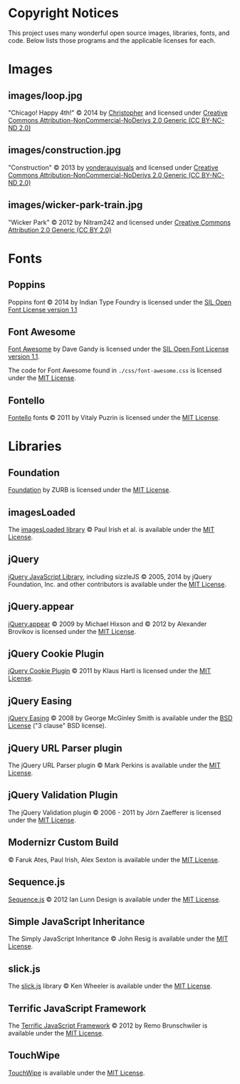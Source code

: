 # Copyright Notices

This project uses many wonderful open source images, libraries, fonts, and code. Below lists those programs and the applicable licenses for each.

# Images

## images/loop.jpg

"Chicago! Happy 4th!" &copy; 2014 by [Christopher](https://www.flickr.com/photos/christopherf/14564849105/in/photolist-oc3Ed2-7uQnvQ-Hb1xYH-a6K7yf-8kzS9X-4GgRD6-6KUXFK-7tH69w-7RpFNq-qiRYQF-adtiTW-8TY1HC-bb3JRT-qGqe3r-bSmm8Z-o6dJqx-9rVjhz-8q46hV-qYpEHX-qA8V7H-e2uptp-57xwtj-opynGf-9o2e7q-qfyJj1-fLp2or-7pj4SX-He7z43-fkN7TP-8vL7Kt-adNe2o-HeYvSi-bLmoha-6XzcFt-eo9GNZ-6YCHKx-dmYrNT-79NxEf-9ZDqWR-k4ibCc-61Z9xN-9cqyf7-8bXMUB-b3YCXg-4zqYrf-bvcXRH-8kY4EH-dxDkR4-8vP6ij-fBqfqv) and licensed under [Creative Commons Attribution-NonCommercial-NoDerivs 2.0 Generic (CC BY-NC-ND 2.0)](https://creativecommons.org/licenses/by-nc-nd/2.0/)

## images/construction.jpg

"Construction" &copy; 2013 by [vonderauvisuals](https://www.flickr.com/photos/vonderauvisuals/8636722022/in/photolist-eacsyo-36Jdv-6PvKjh-aw6ieM-5wCERn-5kBxPi-e5Wf7H-q1UXvs-Hfsz-36JcF-bdTXUc-iguSj-7KVN39-7HsSfW-4CjbF7-FDCz-72CY8-7S8yQW-GJCL-ax4dsr-6TKhxp-JH8cX-42GAvv-hgPQny-aw6hXV-aQyunP-rQ4bb6-egQSA-BnX1S-aw6idn-ar2bSh-ktVGUu-au6sr9-aw6i7X-4XoiDK-74dQ3R-4HWhH-DfdJk-dyD2nM-rgxFaU-62519k-daepSD-8VuN9u-4BGNSU-4c2EKj-4NVkft-668Rub-8yotb7-dGUfpS-cQymo) and licensed under [Creative Commons Attribution-NonCommercial-NoDerivs 2.0 Generic (CC BY-NC-ND 2.0)](https://www.flickr.com/photos/vonderauvisuals/8636722022/in/photolist-eacsyo-36Jdv-6PvKjh-aw6ieM-5wCERn-5kBxPi-e5Wf7H-q1UXvs-Hfsz-36JcF-bdTXUc-iguSj-7KVN39-7HsSfW-4CjbF7-FDCz-72CY8-7S8yQW-GJCL-ax4dsr-6TKhxp-JH8cX-42GAvv-hgPQny-aw6hXV-aQyunP-rQ4bb6-egQSA-BnX1S-aw6idn-ar2bSh-ktVGUu-au6sr9-aw6i7X-4XoiDK-74dQ3R-4HWhH-DfdJk-dyD2nM-rgxFaU-62519k-daepSD-8VuN9u-4BGNSU-4c2EKj-4NVkft-668Rub-8yotb7-dGUfpS-cQymo)

## images/wicker-park-train.jpg

"Wicker Park" &copy; 2012 by Nitram242 and licensed under [Creative Commons Attribution 2.0 Generic (CC BY 2.0)](https://creativecommons.org/licenses/by/2.0/)

# Fonts

## Poppins

Poppins font &copy; 2014 by Indian Type Foundry is licensed under the [SIL Open Font License version 1.1]()

## Font Awesome

[Font Awesome](http://fontawesome.io) by Dave Gandy is licensed under the [SIL Open Font License version 1.1](http://scripts.sil.org/cms/scripts/page.php?site_id=nrsi&id=OFL).

The code for Font Awesome found in `./css/font-awesome.css` is licensed under the [MIT License](https://opensource.org/licenses/mit-license.html).

## Fontello

[Fontello](http://fontello.com/) fonts &copy; 2011 by Vitaly Puzrin is licensed under the [MIT License](https://opensource.org/licenses/mit-license.html).

# Libraries

## Foundation

[Foundation](http://foundation.zurb.com/) by ZURB is licensed under the [MIT License](https://opensource.org/licenses/mit-license.html).

## imagesLoaded

The [imagesLoaded library](http://github.com/desandro/imagesloaded) &copy; Paul Irish et al. is available under the [MIT License](https://opensource.org/licenses/mit-license.html).

## jQuery

[jQuery JavaScript Library](http://jquery.com/), including sizzleJS &copy; 2005, 2014 by jQuery Foundation, Inc. and other contributors is available under the [MIT License](https://opensource.org/licenses/mit-license.html).

## jQuery.appear

[jQuery.appear](https://github.com/bas2k/jquery.appear/) &copy; 2009 by Michael Hixson and &copy; 2012 by Alexander Brovikov is licensed under the [MIT License](https://opensource.org/licenses/mit-license.html).

## jQuery Cookie Plugin

[jQuery Cookie Plugin](https://github.com/carhartl/jquery-cookie) &copy; 2011 by Klaus Hartl is licensed under the [MIT License](https://opensource.org/licenses/mit-license.html).

## jQuery Easing

[jQuery Easing](http://gsgd.co.uk/sandbox/jquery/easing/) &copy; 2008 by George McGinley Smith is available under the [BSD License](https://opensource.org/licenses/BSD-3-Clause) ("3 clause" BSD license).

## jQuery URL Parser plugin

The jQuery URL Parser plugin &copy; Mark Perkins is available under the [MIT License](https://opensource.org/licenses/mit-license.html).

## jQuery Validation Plugin

The jQuery Validation plugin &copy; 2006 - 2011 by Jörn Zaefferer is licensed under the [MIT License](https://opensource.org/licenses/mit-license.html).

## Modernizr Custom Build 

&copy; Faruk Ates, Paul Irish, Alex Sexton is available under the [MIT License](https://opensource.org/licenses/mit-license.html).

## Sequence.js

[Sequence.js](http://www.sequencejs.com) &copy; 2012 Ian Lunn Design is available under the [MIT License](https://opensource.org/licenses/mit-license.html).

## Simple JavaScript Inheritance

The Simply JavaScript Inheritance &copy; John Resig is available under the [MIT License](https://opensource.org/licenses/mit-license.html).

## slick.js

The [slick.js](https://github.com/kenwheeler/slick) library &copy; Ken Wheeler is available under the [MIT License](https://opensource.org/licenses/mit-license.html).

## Terrific JavaScript Framework

The [Terrific JavaScript Framework](http://terrifically.org) &copy; 2012 by Remo Brunschwiler is available under the [MIT License](https://opensource.org/licenses/mit-license.html).

## TouchWipe 

[TouchWipe](http://www.netcu.de/jquery-touchwipe-iphone-ipad-library) is available under the [MIT License](https://opensource.org/licenses/mit-license.html).
